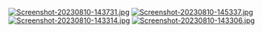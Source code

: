 [![Screenshot-20230810-143731.jpg](https://i.postimg.cc/c1wWQnGC/Screenshot-20230810-143731.jpg)](https://postimg.cc/NLsZtLMv)
[![Screenshot-20230810-145337.jpg](https://i.postimg.cc/FzgfBF1L/Screenshot-20230810-145337.jpg)](https://postimg.cc/gLjkwWVz)
[![Screenshot-20230810-143314.jpg](https://i.postimg.cc/nr0dtJPX/Screenshot-20230810-143314.jpg)](https://postimg.cc/y33hFwBK)
[![Screenshot-20230810-143306.jpg](https://i.postimg.cc/1ztpVFXY/Screenshot-20230810-143306.jpg)](https://postimg.cc/21sqPV44)
